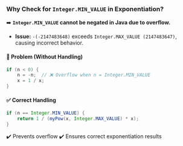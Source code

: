 ### **Why Check for `Integer.MIN_VALUE` in Exponentiation?**

➡️ **`Integer.MIN_VALUE` cannot be negated in Java due to overflow.**
- **Issue:** `-(-2147483648)` exceeds `Integer.MAX_VALUE (2147483647)`, causing incorrect behavior.

#### **🚨 Problem (Without Handling)**
```java
if (n < 0) {
    n = -n;  // ❌ Overflow when n = Integer.MIN_VALUE
    x = 1 / x;
}
```

#### **✅ Correct Handling**
```java
if (n == Integer.MIN_VALUE) {
    return 1 / (myPow(x, Integer.MAX_VALUE) * x);
}
```
✔️ Prevents overflow
✔️ Ensures correct exponentiation results
